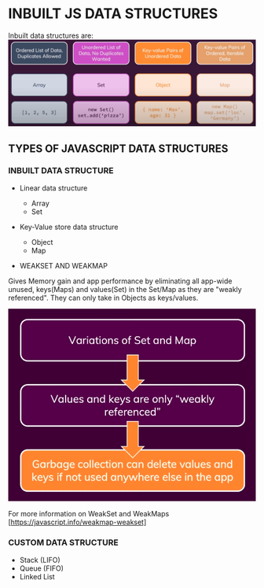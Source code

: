 # INBUILT JS DATA STRUCTURES

Inbuilt data structures are:
![Image about inbuilt DS in JavaScript](../documentation/inbuilt-data-types-JS.png)

## TYPES OF JAVASCRIPT DATA STRUCTURES

### INBUILT DATA STRUCTURE

- Linear data structure

  - Array
  - Set

- Key-Value store data structure

  - Object
  - Map

- WEAKSET AND WEAKMAP

Gives Memory gain and app performance by eliminating all app-wide unused, keys(Maps) and values(Set) in the Set/Map as they are "weakly referenced".
They can only take in Objects as keys/values.

![Image about WeakSet & WeakMap in JavaScript](../documentation/weakset-weakmap.png)

For more information on WeakSet and WeakMaps
[https://javascript.info/weakmap-weakset]

### CUSTOM DATA STRUCTURE

- Stack (LIFO)
- Queue (FIFO)
- Linked List
